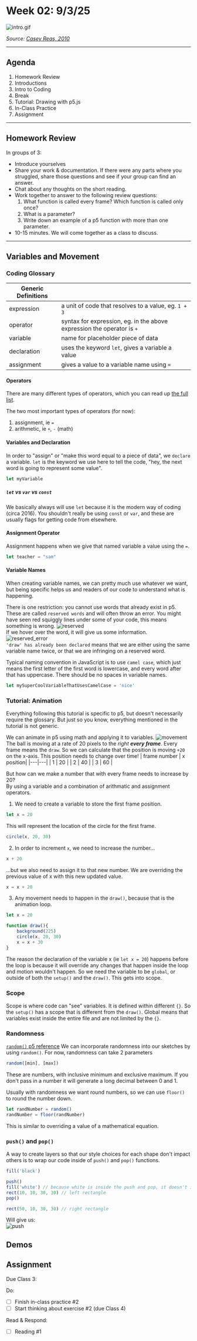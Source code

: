 # Week 02: 9/3/25

![intro.gif](/images/week_01/intro.gif)

*Source: [Casey Reas, 2010](https://reas.com/p18_s2/)*

---

## Agenda

1. Homework Review
2. Introductions
3. Intro to Coding
4. Break
5. Tutorial: Drawing with p5.js
6. In-Class Practice
7. Assignment

---

## Homework Review

In groups of 3:
* Introduce yourselves
* Share your work & documentation. If there were any parts where you struggled, share those questions and see if your group can find an answer. 
* Chat about any thoughts on the short reading.
* Work together to answer to the following review questions: 
    1. What function is called every frame? Which function is called only once?
    2. What is a parameter?
    3. Write down an example of a p5 function with more than one parameter. 
* 10-15 minutes. We will come together as a class to discuss.

---

## Variables and Movement

### Coding Glossary
| Generic Definitions | |
|---|---|
| expression | a unit of code that resolves to a value, eg. `1 + 3`|
| operator | syntax for expression, eg. in the above expression the operator is `+` |
| variable | name for placeholder piece of data |
| declaration | uses the keyword `let`, gives a variable a value |
| assignment | gives a value to a variable name using `=`|

#### Operators
There are many different types of operators, which you can read up [the full list](https://developer.mozilla.org/en-US/docs/Web/JavaScript/Guide/Expressions_and_operators). 

The two most important types of operators (for now):
1. assignment, ie `=`
2. arithmetic, ie `+`, `-` (math)

#### Variables and Declaration

In order to "assign" or "make this word equal to a piece of data", we `declare` a variable. `let` is the keyword we use here to tell the code, "hey, the next word is going to represent some value".
```js
let myVariable
```
##### `let` vs `var` vs `const`
We basically always will use `let` because it is the modern way of coding (circa 2016). You shouldn't really be using `const` or `var`, and these are usually flags for getting code from elsewhere. 

#### Assignment Operator
Assignment happens when we give that named variable a value using the `=`.
```js
let teacher = "sam"
```

#### Variable Names
When creating variable names, we can pretty much use whatever we want, but being specific helps us and readers of our code to understand what is happening. 

There is one restriction: you cannot use words that already exist in p5. These are called `reserved words` and will often throw an error. 
You might have seen red squiggly lines under some of your code, this means something is wrong. 
![reserved](images/week_02/reserved.png)  
If we hover over the word, it will give us some information.   
![reserved_error](images/week_02/reserved_error.png)  
`'draw' has already been declared` means that we are either using the same variable name twice, or that we are infringing on a reserved word. 

Typical naming convention in JavaScript is to use `camel case`, which just means the first letter of the first word is lowercase, and every word after that has uppercase. There should be no spaces in variable names. 
```js
let mySuperCoolVariableThatUsesCamelCase = 'nice'
```

### Tutorial: Animation

Everything following this tutorial is specific to p5, but doesn't necessarily require the glossary. But just so you know, everything mentioned in the tutorial is not generic. 

We can animate in p5 using math and applying it to variables. 
![movement](images/week_02/movement.gif)  
The ball is moving at a rate of 20 pixels to the *right* ***every frame***. Every frame means the `draw`. So we can calculate that the position is moving `+20` on the x-axis. 
This position needs to change over time! 
| frame number | x position|
|---|---|
| 1 | 20 |
| 2 | 40 |
| 3 | 60 |

But how can we make a number that with every frame needs to increase by 20?  
By using a variable and a combination of arithmatic and assignment operators. 

1) We need to create a variable to store the first frame position. 
```js
let x = 20
```
This will represent the location of the circle for the first frame. 
```js
circle(x, 20, 30)
```
2) In order to increment `x`, we need to increase the number...
```js
x + 20
```
...but we also need to assign it to that new number. We are overriding the previous value of x with this new updated value.
```js
x = x + 20
```
3) Any movement needs to happen in the `draw()`, because that is the animation loop. 
```js
let x = 20

function draw(){
    background(225)
    circle(x, 20, 30)
    x = x + 30
}
```
The reason the declaration of the variable x (ie `let x = 20`) happens before the loop is because it will override any changes that happen inside the loop and motion wouldn't happen. So we need the variable to be `global`, or outside of both the `setup()` and the `draw()`. This gets into scope.

### Scope

Scope is where code can "see" variables. It is defined within different `{}`. So the `setup()` has a scope that is different from the `draw()`. Global means that variables exist inside the entire file and are not limited by the `{}`.

### Randomness
[`random()` p5 reference](https://p5js.org/reference/p5/random/)
We can incorporate randomness into our sketches by using `random()`. For now, randomness can take 2 parameters
```js
random([min], [max])
```
These are numbers, with inclusive minimum and exclusive maximum. If you don't pass in a number it will generate a long decimal between 0 and 1. 

Usually with randomness we want round numbers, so we can use `floor()` to round the number down.
```js
let randNumber = random()
randNumber = floor(randNumber)
```
This is similar to overriding a value of a mathematical equation. 

### `push()` and `pop()`

A way to create layers so that our style choices for each shape don't impact others is to wrap our code inside of `push()` and `pop()` functions. 

```js
fill('black')

push()
fill('white') // because white is inside the push and pop, it doesn't impact any shapes outside of them
rect(10, 10, 30, 30) // left rectangle
pop()

rect(50, 10, 30, 30) // right rectangle
```
Will give us:  
![push](images/week_02/push.png)

## Demos
## Assignment
Due Class 3:

Do:

* [ ] Finish in-class practice #2
* [ ] Start thinking about exercise #2 (due Class 4)  

Read & Respond:
* [ ] Reading #1
